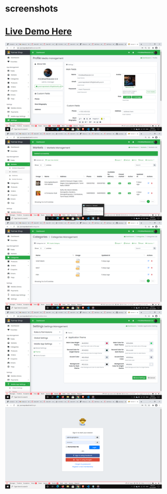 # screenshots

# [Live Demo Here](https://poornaprakash.tech/ "Live Demo")

<img src="https://raw.githubusercontent.com/poornaprakash-it19/famer_portal_web/master/farmer-portal-web/screenshots/2020-12-23%20(1).png">

<img src="https://raw.githubusercontent.com/poornaprakash-it19/famer_portal_web/master/farmer-portal-web/screenshots/2020-12-23%20(2).png">

<img src="https://raw.githubusercontent.com/poornaprakash-it19/famer_portal_web/master/farmer-portal-web/screenshots/2020-12-23%20(4).png">

<img src="https://raw.githubusercontent.com/poornaprakash-it19/famer_portal_web/master/farmer-portal-web/screenshots/2020-12-23%20(5).png">

<img src="https://raw.githubusercontent.com/poornaprakash-it19/famer_portal_web/master/farmer-portal-web/screenshots/2020-12-23.png">


